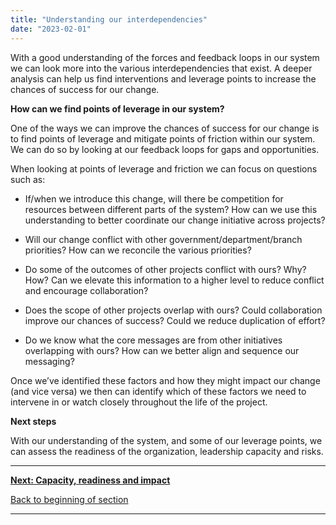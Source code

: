 ```yaml
---
title: "Understanding our interdependencies"
date: "2023-02-01"
---
```


With a good understanding of the forces and feedback loops in our system we can look more into the various interdependencies that exist. A deeper analysis can help us find interventions and leverage points to increase the chances of success for our change.

**How can we find points of leverage in our system?**

One of the ways we can improve the chances of success for our change is to find points of leverage and mitigate points of friction within our system. We can do so by looking at our feedback loops for gaps and opportunities.

When looking at points of leverage and friction we can focus on questions such as:

- If/when we introduce this change, will there be competition for resources between different parts of the system? How can we use this understanding to better coordinate our change initiative across projects?

- Will our change conflict with other government/department/branch priorities? How can we reconcile the various priorities?

- Do some of the outcomes of other projects conflict with ours? Why? How? Can we elevate this information to a higher level to reduce conflict and encourage collaboration?

- Does the scope of other projects overlap with ours? Could collaboration improve our chances of success? Could we reduce duplication of effort?

- Do we know what the core messages are from other initiatives overlapping with ours? How can we better align and sequence our messaging?

Once we’ve identified these factors and how they might impact our change (and vice versa) we then can identify which of these factors we need to intervene in or watch closely throughout the life of the project.

**Next steps**

With our understanding of the system, and some of our leverage points, we can assess the readiness of the organization, leadership capacity and risks.

* * *

[******Next: Capacity, readiness and impact******](/framework-for-leading-change/capacity-readiness-and-impact/)

[Back to beginning of section](/framework-for-leading-change/understanding-our-context/)

* * *
